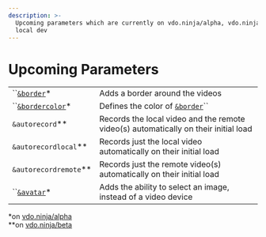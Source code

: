 ```yaml
---
description: >-
  Upcoming parameters which are currently on vdo.ninja/alpha, vdo.ninja/beta or
  local dev
---
```


# Upcoming Parameters

|                                          |                                                                                     |
| ---------------------------------------- | ----------------------------------------------------------------------------------- |
| ``[`&border`](and-border.md)\*           | Adds a border around the videos                                                     |
| ``[`&bordercolor`](and-bordercolor.md)\* | Defines the color of [`&border`](and-border.md)``                                   |
| `&autorecord`\*\*                        | Records the local video and the remote video(s) automatically on their initial load |
| `&autorecordlocal`\*\*                   | Records just the local video automatically on their initial load                    |
| `&autorecordremote`\*\*                  | Records just the remote video(s) automatically on their initial load                |
| ``[`&avatar`](and-avatar.md)\*           | Adds the ability to select an image, instead of a video device                      |

\*on [vdo.ninja/alpha](https://vdo.ninja/alpha/)\
\*\*on [vdo.ninja/beta](https://vdo.ninja/beta/)
